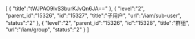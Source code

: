 [
	{
		"title":"tWJPAO9lvS3burKJvQn6JA=="
	},
	{
		"level":"2",
		"parent_id":"15326",
		"id":"15327",
		"title":"子用户",
		"url":"/iam/sub-user",
		"status":"2"
	},
	{
		"level":"2",
		"parent_id":"15326",
		"id":"15328",
		"title":"群组",
		"url":"/iam/group",
		"status":"2"
	}
]